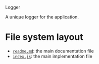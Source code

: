 Logger

A unique logger for the application.





# File system layout

- [`readme.md`](./readme.md): the main documentation file
- [`index.js`](./index.js): the main implementation file

